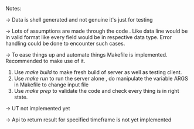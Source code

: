 Notes:

-> Data is shell generated and not genuine it's just for testing

-> Lots of assumptions are made through the code . Like data line would be in valid format like every field would be in respective data type. Error handling could be done to encounter such cases.

-> To ease things up and automate things Makefile is implemented. Recommended to make use of it.
   1. Use _make build_ to make fresh build of server as well as testing client.
   2. Use _make run_ to run the server alone , do manipulate the variable ARGS in Makefile to change input file
   3. Use _make prep_ to validate the code and check every thing is in right state.

-> UT not implemented yet

-> Api to return result for specified timeframe is not yet implemented